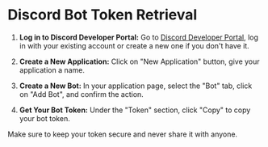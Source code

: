 # Discord Bot Token Retrieval

1. **Log in to Discord Developer Portal:** Go to [Discord Developer Portal](https://discord.com/developers/applications), log in with your existing account or create a new one if you don't have it.

2. **Create a New Application:** Click on "New Application" button, give your application a name.

3. **Create a New Bot:** In your application page, select the "Bot" tab, click on "Add Bot", and confirm the action.

4. **Get Your Bot Token:** Under the "Token" section, click "Copy" to copy your bot token.

Make sure to keep your token secure and never share it with anyone.

